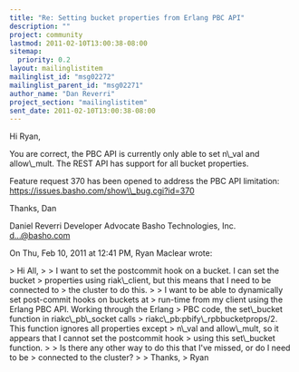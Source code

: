 ```yaml
---
title: "Re: Setting bucket properties from Erlang PBC API"
description: ""
project: community
lastmod: 2011-02-10T13:00:38-08:00
sitemap:
  priority: 0.2
layout: mailinglistitem
mailinglist_id: "msg02272"
mailinglist_parent_id: "msg02271"
author_name: "Dan Reverri"
project_section: "mailinglistitem"
sent_date: 2011-02-10T13:00:38-08:00
---
```



Hi Ryan,

You are correct, the PBC API is currently only able to set n\\_val and
allow\\_mult. The REST API has support for all bucket properties.

Feature request 370 has been opened to address the PBC API limitation:
https://issues.basho.com/show\\_bug.cgi?id=370

Thanks,
Dan

Daniel Reverri
Developer Advocate
Basho Technologies, Inc.
d...@basho.com


On Thu, Feb 10, 2011 at 12:41 PM, Ryan Maclear wrote:

&gt; Hi All,
&gt;
&gt; I want to set the postcommit hook on a bucket. I can set the bucket
&gt; properties using riak\\_client, but this means that I need to be connected to
&gt; the cluster to do this.
&gt;
&gt; I want to be able to dynamically set post-commit hooks on buckets at
&gt; run-time from my client using the Erlang PBC API. Working through the Erlang
&gt; PBC code, the set\\_bucket function in riakc\\_pb\\_socket calls
&gt; riakc\\_pb:pbify\\_rpbbucketprops/2. This function ignores all properties except
&gt; n\\_val and allow\\_mult, so it appears that I cannot set the postcommit hook
&gt; using this set\\_bucket function.
&gt;
&gt; Is there any other way to do this that I've missed, or do I need to be
&gt; connected to the cluster?
&gt;
&gt; Thanks,
&gt; Ryan

